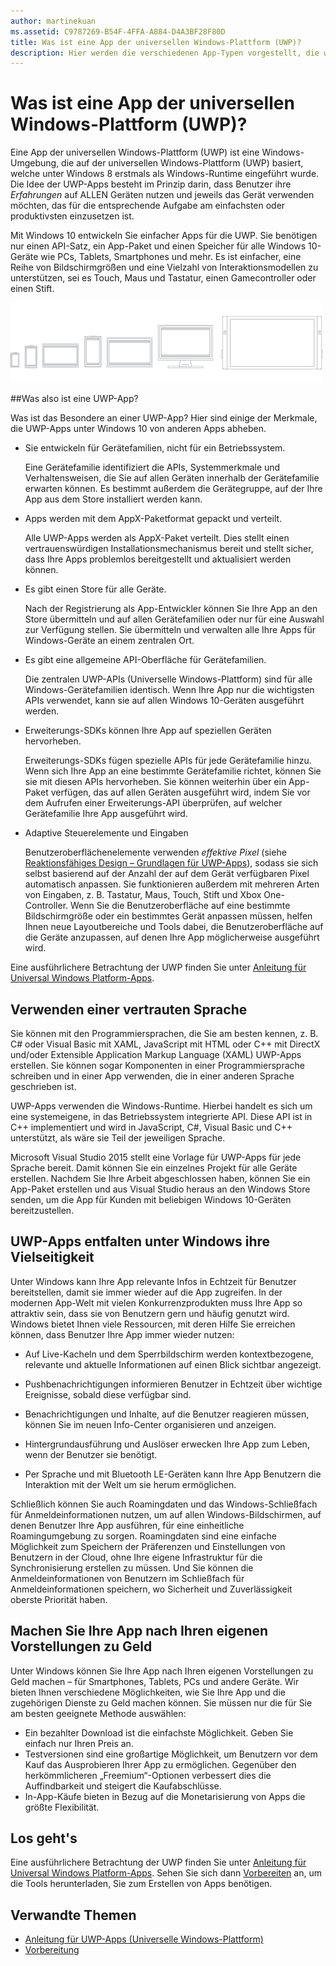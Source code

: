```yaml
---
author: martinekuan
ms.assetid: C9787269-B54F-4FFA-A884-D4A3BF28F80D
title: Was ist eine App der universellen Windows-Plattform (UWP)?
description: Hier werden die verschiedenen App-Typen vorgestellt, die wir als universelle Windows-Apps bezeichnen - Windows Store-Apps, Windows Phone Store-Apps und Windows-Runtime-Apps.
---
```


# Was ist eine App der universellen Windows-Plattform (UWP)?

Eine App der universellen Windows-Plattform (UWP) ist eine Windows-Umgebung, die auf der universellen Windows-Plattform (UWP) basiert, welche unter Windows 8 erstmals als Windows-Runtime eingeführt wurde. Die Idee der UWP-Apps besteht im Prinzip darin, dass Benutzer ihre *Erfahrungen* auf ALLEN Geräten nutzen und jeweils das Gerät verwenden möchten, das für die entsprechende Aufgabe am einfachsten oder produktivsten einzusetzen ist.

Mit Windows 10 entwickeln Sie einfacher Apps für die UWP. Sie benötigen nur einen API-Satz, ein App-Paket und einen Speicher für alle Windows 10-Geräte wie PCs, Tablets, Smartphones und mehr. Es ist einfacher, eine Reihe von Bildschirmgrößen und eine Vielzahl von Interaktionsmodellen zu unterstützen, sei es Touch, Maus und Tastatur, einen Gamecontroller oder einen Stift.

![Windows-Geräte](images/1894834-hig-device-primer-01-500.png)

##Was also ist eine UWP-App?


Was ist das Besondere an einer UWP-App? Hier sind einige der Merkmale, die UWP-Apps unter Windows 10 von anderen Apps abheben.

-   Sie entwickeln für Gerätefamilien, nicht für ein Betriebssystem.

    Eine Gerätefamilie identifiziert die APIs, Systemmerkmale und Verhaltensweisen, die Sie auf allen Geräten innerhalb der Gerätefamilie erwarten können. Es bestimmt außerdem die Gerätegruppe, auf der Ihre App aus dem Store installiert werden kann.

-   Apps werden mit dem AppX-Paketformat gepackt und verteilt.

    Alle UWP-Apps werden als AppX-Paket verteilt. Dies stellt einen vertrauenswürdigen Installationsmechanismus bereit und stellt sicher, dass Ihre Apps problemlos bereitgestellt und aktualisiert werden können.

-   Es gibt einen Store für alle Geräte.

    Nach der Registrierung als App-Entwickler können Sie Ihre App an den Store übermitteln und auf allen Gerätefamilien oder nur für eine Auswahl zur Verfügung stellen. Sie übermitteln und verwalten alle Ihre Apps für Windows-Geräte an einem zentralen Ort.

-   Es gibt eine allgemeine API-Oberfläche für Gerätefamilien.

    Die zentralen UWP-APIs (Universelle Windows-Plattform) sind für alle Windows-Gerätefamilien identisch. Wenn Ihre App nur die wichtigsten APIs verwendet, kann sie auf allen Windows 10-Geräten ausgeführt werden.

-   Erweiterungs-SDKs können Ihre App auf speziellen Geräten hervorheben.

    Erweiterungs-SDKs fügen spezielle APIs für jede Gerätefamilie hinzu. Wenn sich Ihre App an eine bestimmte Gerätefamilie richtet, können Sie sie mit diesen APIs hervorheben. Sie können weiterhin über ein App-Paket verfügen, das auf allen Geräten ausgeführt wird, indem Sie vor dem Aufrufen einer Erweiterungs-API überprüfen, auf welcher Gerätefamilie Ihre App ausgeführt wird.

-   Adaptive Steuerelemente und Eingaben

    Benutzeroberflächenelemente verwenden *effektive Pixel* (siehe [Reaktionsfähiges Design – Grundlagen für UWP-Apps](https://msdn.microsoft.com/library/windows/apps/Dn958435)), sodass sie sich selbst basierend auf der Anzahl der auf dem Gerät verfügbaren Pixel automatisch anpassen. Sie funktionieren außerdem mit mehreren Arten von Eingaben, z. B. Tastatur, Maus, Touch, Stift und Xbox One-Controller. Wenn Sie die Benutzeroberfläche auf eine bestimmte Bildschirmgröße oder ein bestimmtes Gerät anpassen müssen, helfen Ihnen neue Layoutbereiche und Tools dabei, die Benutzeroberfläche auf die Geräte anzupassen, auf denen Ihre App möglicherweise ausgeführt wird.

Eine ausführlichere Betrachtung der UWP finden Sie unter [Anleitung für Universal Windows Platform-Apps](universal-application-platform-guide.md).

## Verwenden einer vertrauten Sprache


Sie können mit den Programmiersprachen, die Sie am besten kennen, z. B. C# oder Visual Basic mit XAML, JavaScript mit HTML oder C++ mit DirectX und/oder Extensible Application Markup Language (XAML) UWP-Apps erstellen. Sie können sogar Komponenten in einer Programmiersprache schreiben und in einer App verwenden, die in einer anderen Sprache geschrieben ist.

UWP-Apps verwenden die Windows-Runtime. Hierbei handelt es sich um eine systemeigene, in das Betriebssystem integrierte API. Diese API ist in C++ implementiert und wird in JavaScript, C#, Visual Basic und C++ unterstützt, als wäre sie Teil der jeweiligen Sprache.

Microsoft Visual Studio 2015 stellt eine Vorlage für UWP-Apps für jede Sprache bereit. Damit können Sie ein einzelnes Projekt für alle Geräte erstellen. Nachdem Sie Ihre Arbeit abgeschlossen haben, können Sie ein App-Paket erstellen und aus Visual Studio heraus an den Windows Store senden, um die App für Kunden mit beliebigen Windows 10-Geräten bereitzustellen.

## UWP-Apps entfalten unter Windows ihre Vielseitigkeit


Unter Windows kann Ihre App relevante Infos in Echtzeit für Benutzer bereitstellen, damit sie immer wieder auf die App zugreifen. In der modernen App-Welt mit vielen Konkurrenzprodukten muss Ihre App so attraktiv sein, dass sie von Benutzern gern und häufig genutzt wird. Windows bietet Ihnen viele Ressourcen, mit deren Hilfe Sie erreichen können, dass Benutzer Ihre App immer wieder nutzen:

-   Auf Live-Kacheln und dem Sperrbildschirm werden kontextbezogene, relevante und aktuelle Informationen auf einen Blick sichtbar angezeigt.
-   Pushbenachrichtigungen informieren Benutzer in Echtzeit über wichtige Ereignisse, sobald diese verfügbar sind.

-   Benachrichtigungen und Inhalte, auf die Benutzer reagieren müssen, können Sie im neuen Info-Center organisieren und anzeigen.

-   Hintergrundausführung und Auslöser erwecken Ihre App zum Leben, wenn der Benutzer sie benötigt.

-   Per Sprache und mit Bluetooth LE-Geräten kann Ihre App Benutzern die Interaktion mit der Welt um sie herum ermöglichen.

Schließlich können Sie auch Roamingdaten und das Windows-Schließfach für Anmeldeinformationen nutzen, um auf allen Windows-Bildschirmen, auf denen Benutzer Ihre App ausführen, für eine einheitliche Roamingumgebung zu sorgen. Roamingdaten sind eine einfache Möglichkeit zum Speichern der Präferenzen und Einstellungen von Benutzern in der Cloud, ohne Ihre eigene Infrastruktur für die Synchronisierung erstellen zu müssen. Und Sie können die Anmeldeinformationen von Benutzern im Schließfach für Anmeldeinformationen speichern, wo Sicherheit und Zuverlässigkeit oberste Priorität haben.

##  Machen Sie Ihre App nach Ihren eigenen Vorstellungen zu Geld


Unter Windows können Sie Ihre App nach Ihren eigenen Vorstellungen zu Geld machen – für Smartphones, Tablets, PCs und andere Geräte. Wir bieten Ihnen verschiedene Möglichkeiten, wie Sie Ihre App und die zugehörigen Dienste zu Geld machen können. Sie müssen nur die für Sie am besten geeignete Methode auswählen:

-   Ein bezahlter Download ist die einfachste Möglichkeit. Geben Sie einfach nur Ihren Preis an.
-   Testversionen sind eine großartige Möglichkeit, um Benutzern vor dem Kauf das Ausprobieren Ihrer App zu ermöglichen. Gegenüber den herkömmlicheren „Freemium“-Optionen verbessert dies die Auffindbarkeit und steigert die Kaufabschlüsse.
-   In-App-Käufe bieten in Bezug auf die Monetarisierung von Apps die größte Flexibilität.

## Los geht's


Eine ausführlichere Betrachtung der UWP finden Sie unter [Anleitung für Universal Windows Platform-Apps](universal-application-platform-guide.md). Sehen Sie sich dann [Vorbereiten](get-set-up.md) an, um die Tools herunterladen, Sie zum Erstellen von Apps benötigen.

## Verwandte Themen


* [Anleitung für UWP-Apps (Universelle Windows-Plattform)](universal-application-platform-guide.md)
* [Vorbereitung](get-set-up.md)


<!--HONumber=Jun16_HO1-->


